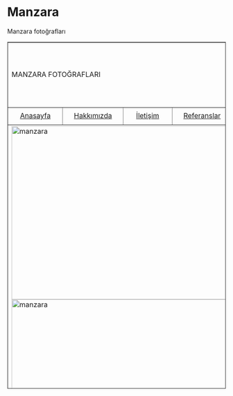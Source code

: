 # Manzara
Manzara fotoğrafları
<html>
<head> <title> Zhaber.site/zh </title></head>
<body>
<table border="1" width="1600" height="800" align="center">
<tr>
<td colspan="4" height="150" valign="middle"> MANZARA FOTOĞRAFLARI </tr>
</tr>
<tr>
<td width="240" height="40"> <center><a href="index.html">Anasayfa</a></center> </td>
<td width="240" height="40"> <center><a href="h.html">Hakkımızda</a></center> </td>
<td width="240" height="40"> <center><a href="i.html">İletişim</a></center> </td>
<td width="240" height="40"> <center><a href="r.html">Referanslar</a></center> </td>
  </tr>

<tr>
   <td colspan="4" width="960" height="400" valign="middle"> <img src="https://www.fotografindir.net/wp-content/uploads/2019/09/en-guzel-deniz-manzaralari-800x340.jpg" alt="manzara" width="500" height="400" /> <img src="http://www.junkcreative.com/wp-content/uploads/2017/02/manzara-fotografi-nasil-cekilir-705x470.jpg" alt="manzara" width="500" height="400" /> <img src="http://www.junkcreative.com/wp-content/uploads/2017/02/istanbul-manzara-fotografi-1030x690.jpg" alt="manzara" width="500" height="400" /> <img src="http://www.junkcreative.com/wp-content/uploads/2017/02/renkleriyle-oynanmis-manzara-fotografi-1030x687.jpg" alt="manzara" width="500" height="400" /> <img src="http://www.junkcreative.com/wp-content/uploads/2017/02/manzara-fotografinda-alan-derinligi-1030x687.jpg" alt="manzara" width="500" height="400" /> <img src="http://www.junkcreative.com/wp-content/uploads/2017/02/manzara-fotograflarinda-1-3-kurali-1030x613.jpg" alt="manzara" width="500" height="400" /> </td>
</tr>
<tr>
     <td colspan="4" width="960" height="60"> Tüm gizlilik hakları saklıdır. </td>

</tr>

</table>






</body>
</html>
